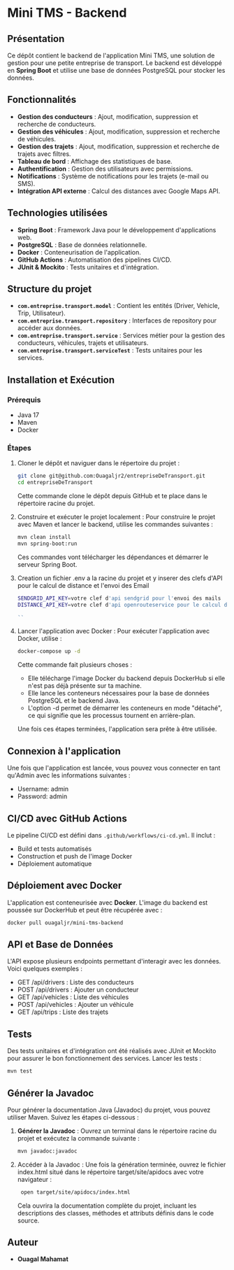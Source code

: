 # Mini TMS - Backend

## Présentation
Ce dépôt contient le backend de l'application Mini TMS, une solution de gestion pour une petite entreprise de transport. Le backend est développé en **Spring Boot** et utilise une base de données PostgreSQL pour stocker les données.

## Fonctionnalités

- **Gestion des conducteurs** : Ajout, modification, suppression et recherche de conducteurs.
- **Gestion des véhicules** : Ajout, modification, suppression et recherche de véhicules.
- **Gestion des trajets** : Ajout, modification, suppression et recherche de trajets avec filtres.
- **Tableau de bord** : Affichage des statistiques de base.
- **Authentification** : Gestion des utilisateurs avec permissions.
- **Notifications** : Système de notifications pour les trajets (e-mail ou SMS).
- **Intégration API externe** : Calcul des distances avec Google Maps API.

## Technologies utilisées

- **Spring Boot** : Framework Java pour le développement d'applications web.
- **PostgreSQL** : Base de données relationnelle.
- **Docker** : Conteneurisation de l'application.
- **GitHub Actions** : Automatisation des pipelines CI/CD.
- **JUnit & Mockito** : Tests unitaires et d'intégration.

## Structure du projet

- **`com.entreprise.transport.model`** : Contient les entités (Driver, Vehicle, Trip, Utilisateur).
- **`com.entreprise.transport.repository`** : Interfaces de repository pour accéder aux données.
- **`com.entreprise.transport.service`** : Services métier pour la gestion des conducteurs, véhicules, trajets et utilisateurs.
- **`com.entreprise.transport.serviceTest`** : Tests unitaires pour les services.

## Installation et Exécution
### Prérequis
- Java 17
- Maven
- Docker

### Étapes
1. Cloner le dépôt et naviguer dans le répertoire du projet :
   ```sh
   git clone git@github.com:Ouagaljr2/entrepriseDeTransport.git
   cd entrepriseDeTransport
   ```
   Cette commande clone le dépôt depuis GitHub et te place dans le répertoire racine du projet.

2. Construire et exécuter le projet localement :
   Pour construire le projet avec Maven et lancer le backend, utilise les commandes suivantes :
   ```sh
   mvn clean install
   mvn spring-boot:run
   ```  
   Ces commandes vont télécharger les dépendances et démarrer le serveur Spring Boot.
   
3.	Creation un fichier .env a la racine du projet et y inserer des clefs d'API pour le calcul de distance et l'envoi des Email
	```sh
	SENDGRID_API_KEY=votre clef d'api sendgrid pour l'envoi des mails
	DISTANCE_API_KEY=votre clef d'api openrouteservice pour le calcul de distance	
   
	``
4. Lancer l'application avec Docker :
   Pour exécuter l'application avec Docker, utilise :
   ```sh
   docker-compose up -d
   ```
   Cette commande fait plusieurs choses :
   -  Elle télécharge l'image Docker du backend depuis DockerHub si elle n'est pas déjà présente sur ta machine.
   -  Elle lance les conteneurs nécessaires pour la base de données PostgreSQL et le backend Java.
   -  L'option -d permet de démarrer les conteneurs en mode "détaché", ce qui signifie que les processus tournent en arrière-plan.

   Une fois ces étapes terminées, l'application sera prête à être utilisée.
##   Connexion à l'application
Une fois que l'application est lancée, vous pouvez vous connecter en tant qu'Admin avec les informations suivantes :

   -  Username: admin
   -  Password: admin

## CI/CD avec GitHub Actions
Le pipeline CI/CD est défini dans `.github/workflows/ci-cd.yml`. Il inclut :
- Build et tests automatisés
- Construction et push de l'image Docker
- Déploiement automatique

## Déploiement avec Docker
L'application est conteneurisée avec **Docker**. L'image du backend est poussée sur DockerHub et peut être récupérée avec :
```sh
docker pull ouagaljr/mini-tms-backend
```

## API et Base de Données
L'API expose plusieurs endpoints permettant d'interagir avec les données. Voici quelques exemples :

   -  GET /api/drivers : Liste des conducteurs
   -  POST /api/drivers : Ajouter un conducteur
   -  GET /api/vehicles : Liste des véhicules
   -  POST /api/vehicles : Ajouter un véhicule
   -  GET /api/trips : Liste des trajets

##   Tests
Des tests unitaires et d'intégration ont été réalisés avec JUnit et Mockito pour assurer le bon fonctionnement des services.
Lancer les tests :
   ```sh
   mvn test
   ```


## Générer la Javadoc
Pour générer la documentation Java (Javadoc) du projet, vous pouvez utiliser Maven. Suivez les étapes ci-dessous :
1. **Générer la Javadoc** :
   Ouvrez un terminal dans le répertoire racine du projet et exécutez la commande suivante :
   ```sh
   mvn javadoc:javadoc
   ```
2. Accéder à la Javadoc : Une fois la génération terminée, ouvrez le fichier index.html situé dans le répertoire target/site/apidocs avec votre navigateur :
   ```sh
    open target/site/apidocs/index.html
    ```
   Cela ouvrira la documentation complète du projet, incluant les descriptions des classes, méthodes et attributs définis dans le code source.



## Auteur
- **Ouagal Mahamat**
